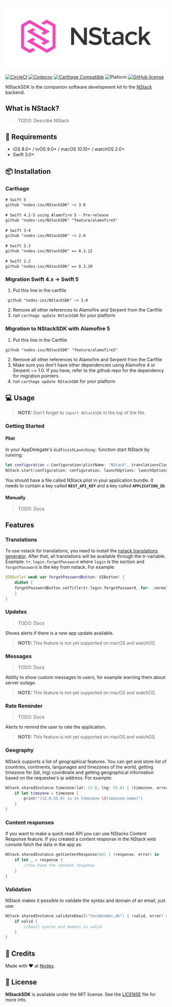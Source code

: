 <p align="center">
  <img src="NStack_Logo.png?raw=true" alt="NStack"/>
</p>

[![CircleCI](https://circleci.com/gh/nodes-ios/NStackSDK.svg?style=shield)](https://circleci.com/gh/nodes-ios/NStackSDK)
[![Codecov](https://img.shields.io/codecov/c/github/nodes-ios/NStackSDK.svg)](https://codecov.io/github/nodes-ios/NStackSDK)
[![Carthage Compatible](https://img.shields.io/badge/Carthage-compatible-4BC51D.svg?style=flat)](https://github.com/Carthage/Carthage)
![Plaform](https://img.shields.io/badge/platform-iOS%20|%20macOS%20|%20tvOS%20|%20watchOS-lightgrey.svg)
[![GitHub license](https://img.shields.io/badge/license-MIT-blue.svg)](https://github.com/nodes-ios/NStackSDK/blob/master/LICENSE)

NStackSDK is the companion software development kit to the [NStack](https://nstack.io) backend.

## What is NStack?

> TODO: Describe NStack

## 📝 Requirements

* iOS 8.0+ / tvOS 9.0+ / macOS 10.10+ / watchOS 2.0+
* Swift 3.0+

## 📦 Installation

### Carthage
~~~
# Swift 5
github "nodes-ios/NStackSDK" ~> 3.0

# Swift 4.2-5 using Alamofire 5 - Pre-release
github "nodes-ios/NStackSDK" "feature/alamofire5"

# Swift 3-4
github "nodes-ios/NStackSDK" ~> 2.0

# Swift 2.3
github "nodes-ios/NStackSDK" == 0.3.12

# Swift 2.2
github "nodes-ios/NStackSDK" == 0.3.10
~~~
### Migration Swift 4.x -> Swift 5

1. Put this line in the cartfile
~~~
 github "nodes-ios/NStackSDK" ~> 3.0
~~~
2. Remove all other references to Alamofire and Serpent from the Cartfile
3. run ```carthage update NStackSDK``` for your platform

### Migration to NStackSDK with Alamofire 5
1. Put this line in the Cartfile
~~~
github "nodes-ios/NStackSDK" "feature/alamofire5"
~~~
2. Remove all other references to Alamofire and Serpent from the Cartfile
3. Make sure you don't have other dependencies using Alamofire 4 or Serpent ~> 1.0. If you have, refer to the github repo for the dependency for migration pointers
3. run ```carthage update NStackSDK``` for your platform

## 💻 Usage

> **NOTE:** Don't forget to `import NStackSDK` in the top of the file.

### Getting Started

#### Plist

In your AppDelegate's `didFinishLaunching:` function start NStack by running:

~~~swift
let configuration = Configuration(plistName: "NStack", translationsClass: Translations.self)
NStack.start(configuration: configuration, launchOptions: launchOptions)
~~~

You should have a file called NStack.plist in your application bundle. It needs to contain a key called **`REST_API_KEY`** and a key called **`APPLICATION_ID`**.


#### Manually

> TODO: Docs

## Features

### Translations
To use nstack for translations, you need to install the [nstack translations generator](https://github.com/nodes-ios/nstack-translations-generator). After that, all translations will be available through the tr-variable. Example: `tr.login.forgotPassword` where `login` is the section and `forgotPassword` is the key from nstack. For example:
~~~~swift
@IBOutlet weak var forgotPasswordButton: UIButton! {
    didSet {
 	forgotPasswordButton.setTitle(tr.login.forgotPassword, for: .normal)
    }
}
~~~~


### Updates

> TODO: Docs

Shows alerts if there is a new app update available.

> **NOTE:** This feature is not yet supported on macOS and watchOS.

### Messages

> TODO: Docs

Ability to show custom messages to users, for example warning them about server outage.

> **NOTE:** This feature is not yet supported on macOS and watchOS.

### Rate Reminder

> TODO: Docs

Alerts to remind the user to rate the application.

> **NOTE:** This feature is not yet supported on macOS and watchOS.

### Geography

NStack supports a list of geographical features. You can get and store list of countries, continents, langunages and timezones of the world, getting timezone for (lat, lng) coordinate and getting geographical information based on the requestee's ip address. For example:
~~~~swift
NStack.sharedInstance.timezone(lat: 12.0, lng: 55.0) { (timezone, error) in
    if let timezone = timezone {
        print("(12.0,55.0) is in timezone \(timezone.name)")
    }
}
~~~~

### Content responses

If you want to make a quick read API you can use NStacks Content Response feature. If you created a content response in the NStack web console fetch the data in the app as:
~~~~swift
NStack.sharedInstance.getContentResponse(60) { (response, error) in
    if let _ = response {
        //You have the content response
    }
}
~~~~

### Validation

NStack makes it possible to validate the syntax and domain of an email, just use:
~~~~swift
NStack.sharedInstance.validateEmail("tech@nodes.dk") { (valid, error) in
    if valid {
        //Email syntax and domain is valid
    }
}
~~~~

## 👥 Credits
Made with ❤️ at [Nodes](http://nodesagency.com).

## 📄 License
**NStackSDK** is available under the MIT license. See the [LICENSE](https://github.com/nodes-ios/NStackSDK/blob/master/LICENSE) file for more info.
